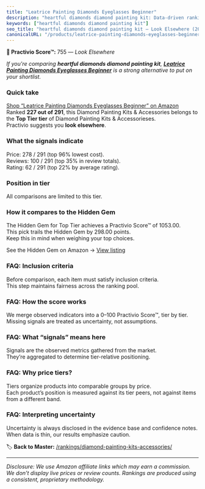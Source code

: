 ```yaml
---
title: "Leatrice Painting Diamonds Eyeglasses Beginner"
description: "heartful diamonds diamond painting kit: Data-driven ranking using the Practivio Score™. Positioned by quality, value, demand, findability, momentum."
keywords: ["heartful diamonds diamond painting kit"]
seo_title: "heartful diamonds diamond painting kit — Look Elsewhere (2025)"
canonicalURL: "/products/leatrice-painting-diamonds-eyeglasses-beginner-B0DPKBP18W/"
---
```


**🚫 Practivio Score™:** 755 — _Look Elsewhere_


*If you're comparing **heartful diamonds diamond painting kit**, **[Leatrice Painting Diamonds Eyeglasses Beginner](https://www.amazon.com/dp/B0DPKBP18W?tag=practivio-20)** is a strong alternative to put on your shortlist.*
### Quick take
[Shop “Leatrice Painting Diamonds Eyeglasses Beginner” on Amazon](https://www.amazon.com/dp/B0DPKBP18W?tag=practivio-20)
Ranked **227 out of 291**, this Diamond Painting Kits & Accessories belongs to the **Top Tier tier** of Diamond Painting Kits & Accessorieses.  
Practivio suggests you **look elsewhere**.

### What the signals indicate
Price: 278 / 291 (top 96% lowest cost).  
Reviews: 100 / 291 (top 35% in review totals).  
Rating: 62 / 291 (top 22% by average rating).  

### Position in tier
All comparisons are limited to this tier.

### How it compares to the Hidden Gem
The Hidden Gem for Top Tier achieves a Practivio Score™ of 1053.00.  
This pick trails the Hidden Gem by 298.00 points.  
Keep this in mind when weighing your top choices.  

See the Hidden Gem on Amazon → [View listing](https://www.amazon.com/dp/B088K3FQ7W?tag=practivio-20)

### FAQ: Inclusion criteria
Before comparison, each item must satisfy inclusion criteria.  
This step maintains fairness across the ranking pool.

### FAQ: How the score works
We merge observed indicators into a 0–100 Practivio Score™, tier by tier.  
Missing signals are treated as uncertainty, not assumptions.

### FAQ: What “signals” means here
Signals are the observed metrics gathered from the market.  
They’re aggregated to determine tier-relative positioning.

### FAQ: Why price tiers?
Tiers organize products into comparable groups by price.  
Each product’s position is measured against its tier peers, not against items from a different band.

### FAQ: Interpreting uncertainty
Uncertainty is always disclosed in the evidence base and confidence notes.  
When data is thin, our results emphasize caution.


🏷️ **Back to Master:** [/rankings/diamond-painting-kits-accessories/](/rankings/diamond-painting-kits-accessories/)

---
_Disclosure: We use Amazon affiliate links which may earn a commission. We don’t display live prices or review counts. Rankings are produced using a consistent, proprietary methodology._
